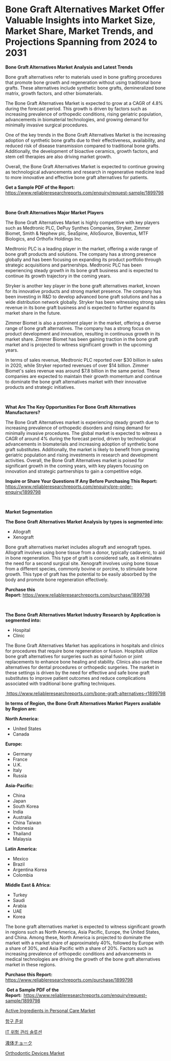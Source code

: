 <p><h1>Bone Graft Alternatives Market Offer Valuable Insights into Market Size, Market Share, Market Trends, and Projections Spanning from 2024 to 2031</h1></p><p><strong>Bone Graft Alternatives Market Analysis and Latest Trends</strong></p>
<p><p>Bone graft alternatives refer to materials used in bone grafting procedures that promote bone growth and regeneration without using traditional bone grafts. These alternatives include synthetic bone grafts, demineralized bone matrix, growth factors, and other biomaterials.</p><p>The Bone Graft Alternatives Market is expected to grow at a CAGR of 4.8% during the forecast period. This growth is driven by factors such as increasing prevalence of orthopedic conditions, rising geriatric population, advancements in biomaterial technologies, and growing demand for minimally invasive surgical procedures.</p><p>One of the key trends in the Bone Graft Alternatives Market is the increasing adoption of synthetic bone grafts due to their effectiveness, availability, and reduced risk of disease transmission compared to traditional bone grafts. Additionally, the development of bioactive ceramics, growth factors, and stem cell therapies are also driving market growth.</p><p>Overall, the Bone Graft Alternatives Market is expected to continue growing as technological advancements and research in regenerative medicine lead to more innovative and effective bone graft alternatives for patients.</p></p>
<p><strong>Get a Sample PDF of the Report:&nbsp;</strong> <a href="https://www.reliableresearchreports.com/enquiry/request-sample/1899798">https://www.reliableresearchreports.com/enquiry/request-sample/1899798</a></p>
<p>&nbsp;</p>
<p><strong>Bone Graft Alternatives Major Market Players</strong></p>
<p><p>The Bone Graft Alternatives Market is highly competitive with key players such as Medtronic PLC, DePuy Synthes Companies, Stryker, Zimmer Biomet, Smith & Nephew plc, SeaSpine, AlloSource, Bioventus, MTF Biologics, and Orthofix Holdings Inc.</p><p>Medtronic PLC is a leading player in the market, offering a wide range of bone graft products and solutions. The company has a strong presence globally and has been focusing on expanding its product portfolio through strategic acquisitions and partnerships. Medtronic PLC has been experiencing steady growth in its bone graft business and is expected to continue its growth trajectory in the coming years.</p><p>Stryker is another key player in the bone graft alternatives market, known for its innovative products and strong market presence. The company has been investing in R&D to develop advanced bone graft solutions and has a wide distribution network globally. Stryker has been witnessing strong sales revenue in its bone graft business and is expected to further expand its market share in the future.</p><p>Zimmer Biomet is also a prominent player in the market, offering a diverse range of bone graft alternatives. The company has a strong focus on product development and innovation, resulting in continuous growth in its market share. Zimmer Biomet has been gaining traction in the bone graft market and is projected to witness significant growth in the upcoming years.</p><p>In terms of sales revenue, Medtronic PLC reported over $30 billion in sales in 2020, while Stryker reported revenues of over $14 billion. Zimmer Biomet's sales revenue was around $7.8 billion in the same period. These companies are expected to maintain their growth momentum and continue to dominate the bone graft alternatives market with their innovative products and strategic initiatives.</p></p>
<p>&nbsp;</p>
<p><strong>What Are The Key Opportunities For Bone Graft Alternatives Manufacturers?</strong></p>
<p><p>The Bone Graft Alternatives market is experiencing steady growth due to increasing prevalence of orthopedic disorders and rising demand for minimally invasive procedures. The global market is expected to witness a CAGR of around 4% during the forecast period, driven by technological advancements in biomaterials and increasing adoption of synthetic bone graft substitutes. Additionally, the market is likely to benefit from growing geriatric population and rising investments in research and development activities. Overall, the Bone Graft Alternatives market is poised for significant growth in the coming years, with key players focusing on innovation and strategic partnerships to gain a competitive edge.</p></p>
<p><strong>Inquire or Share Your Questions If Any Before Purchasing This Report:</strong> <a href="https://www.reliableresearchreports.com/enquiry/pre-order-enquiry/1899798">https://www.reliableresearchreports.com/enquiry/pre-order-enquiry/1899798</a></p>
<p>&nbsp;</p>
<p><strong>Market Segmentation</strong></p>
<p><strong>The Bone Graft Alternatives Market Analysis by types is segmented into:</strong></p>
<p><ul><li>Allograft</li><li>Xenograft</li></ul></p>
<p><p>Bone graft alternatives market includes allograft and xenograft types. Allograft involves using bone tissue from a donor, typically cadaveric, to aid in bone regeneration. This type of graft is considered safe, as it eliminates the need for a second surgical site. Xenograft involves using bone tissue from a different species, commonly bovine or porcine, to stimulate bone growth. This type of graft has the potential to be easily absorbed by the body and promote bone regeneration effectively.</p></p>
<p><strong>Purchase this Report:&nbsp;</strong><a href="https://www.reliableresearchreports.com/purchase/1899798">https://www.reliableresearchreports.com/purchase/1899798</a></p>
<p>&nbsp;</p>
<p><strong>The Bone Graft Alternatives Market Industry Research by Application is segmented into:</strong></p>
<p><ul><li>Hospital</li><li>Clinic</li></ul></p>
<p><p>The Bone Graft Alternatives Market has applications in hospitals and clinics for procedures that require bone regeneration or fusion. Hospitals utilize bone graft alternatives for surgeries such as spinal fusion or joint replacements to enhance bone healing and stability. Clinics also use these alternatives for dental procedures or orthopedic surgeries. The market in these settings is driven by the need for effective and safe bone graft substitutes to improve patient outcomes and reduce complications associated with traditional bone grafting techniques.</p></p>
<p><a href="https://www.reliableresearchreports.com/bone-graft-alternatives-r1899798">&nbsp;https://www.reliableresearchreports.com/bone-graft-alternatives-r1899798</a></p>
<p><strong>In terms of Region, the Bone Graft Alternatives Market Players available by Region are:</strong></p>
<p>
    <p> <strong> North America: </strong>
        <ul>
            <li>United States</li>
            <li>Canada</li>
        </ul>
        </p> 
    <p> <strong> Europe: </strong>
        <ul>
            <li>Germany</li>
            <li>France</li>
            <li>U.K.</li>
            <li>Italy</li>
            <li>Russia</li>
        </ul>
        </p> 
    <p> <strong> Asia-Pacific: </strong>
        <ul>
            <li>China</li>
            <li>Japan</li>
            <li>South Korea</li>
            <li>India</li>
            <li>Australia</li>
            <li>China Taiwan</li>
            <li>Indonesia</li>
            <li>Thailand</li>
            <li>Malaysia</li>
        </ul>
        </p> 
    <p> <strong> Latin America: </strong>
        <ul>
            <li>Mexico</li>
            <li>Brazil</li>
            <li>Argentina Korea</li>
            <li>Colombia</li>
        </ul>
        </p> 
    <p> <strong> Middle East & Africa: </strong>
        <ul>
            <li>Turkey</li>
            <li>Saudi</li>
            <li>Arabia</li>
            <li>UAE</li>
            <li>Korea</li>
        </ul>
    </p>
    </p>
<p><p>The bone graft alternatives market is expected to witness significant growth in regions such as North America, Asia Pacific, Europe, the United States, and China. Among these, North America is projected to dominate the market with a market share of approximately 40%, followed by Europe with a share of 30%, and Asia Pacific with a share of 20%. Factors such as increasing prevalence of orthopedic conditions and advancements in medical technologies are driving the growth of the bone graft alternatives market in these regions.</p></p>
<p><strong>Purchase this Report: </strong><a href="https://www.reliableresearchreports.com/purchase/1899798">https://www.reliableresearchreports.com/purchase/1899798</a></p>
<p>&nbsp;<strong>Get a Sample PDF of the Report:&nbsp;&nbsp;</strong><a href="https://www.reliableresearchreports.com/enquiry/request-sample/1899798">https://www.reliableresearchreports.com/enquiry/request-sample/1899798</a></p>
<p><strong></strong></p>
<p><p><a href="https://issuu.com/reportprime-2/docs/active-ingredients-in-personal-care-market-size-20">Active Ingredients in Personal Care Market</a></p><p><a href="https://github.com/GabrielBlanda5656/Market-Research-Report-List-1/blob/main/962457645223.md">항구 준설</a></p><p><a href="https://github.com/vsckjg50460/Market-Research-Report-List-2/blob/main/384185145222.md">IT 위험 관리 솔루션</a></p><p><a href="https://github.com/EstelWisozk1/Market-Research-Report-List-1/blob/main/117981650073.md">液体チョーク</a></p><p><a href="https://github.com/lubmix/Market-Research-Report-List-2/blob/main/orthodontic-devices-market.md">Orthodontic Devices Market</a></p></p>